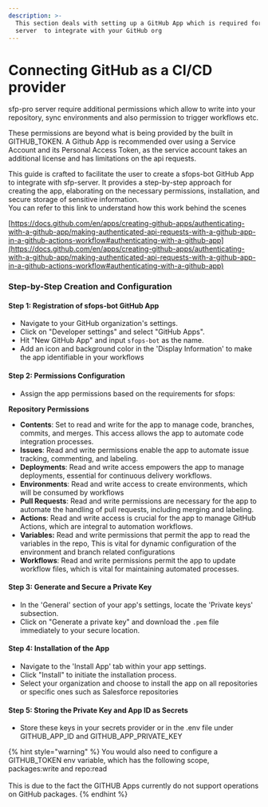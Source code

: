 ```yaml
---
description: >-
  This section deals with setting up a GitHub App which is required for sfp-pro
  server  to integrate with your GitHub org
---
```


# Connecting GitHub as a CI/CD provider

sfp-pro server require additional permissions which allow to write into your repository, sync environments and also permission to trigger workflows etc.

These permissions are beyond what is being provided by the built in GITHUB\_TOKEN. A Github App is recommended over using a Service Account and its Personal Access Token, as the service account takes an additional license and has limitations on the api requests.

This guide is crafted to facilitate the user to create a sfops-bot GitHub App to integrate with sfp-server. It provides a step-by-step approach for creating the app, elaborating on the necessary permissions, installation, and secure storage of sensitive information. \
You can refer to this link to understand how this work behind the scenes​

[https://docs.github.com/en/apps/creating-github-apps/authenticating-with-a-github-app/making-authenticated-api-requests-with-a-github-app-in-a-github-actions-workflow#authenticating-with-a-github-app](https://docs.github.com/en/apps/creating-github-apps/authenticating-with-a-github-app/making-authenticated-api-requests-with-a-github-app-in-a-github-actions-workflow#authenticating-with-a-github-app)

### Step-by-Step Creation and Configuration <a href="#step-by-step-creation-and-configuration" id="step-by-step-creation-and-configuration"></a>

#### **Step 1: Registration of sfops-bot GitHub App** <a href="#step-1-registration-of-sfops-bot-github-app" id="step-1-registration-of-sfops-bot-github-app"></a>

* Navigate to your GitHub organization's settings.
* Click on "Developer settings" and select "GitHub Apps".
* Hit "New GitHub App" and input `sfops-bot` as the name.
* Add an icon and background color in the 'Display Information' to make the app identifiable in your workflows

#### **Step 2: Permissions Configuration** <a href="#step-2-permissions-configuration" id="step-2-permissions-configuration"></a>

* Assign the app permissions based on the requirements for sfops:

**Repository Permissions**

* **Contents**: Set to read and write for the app to manage code, branches, commits, and merges. This access allows the app to automate code integration processes.
* **Issues**: Read and write permissions enable the app to automate issue tracking, commenting, and labeling.
* **Deployments**: Read and write access empowers the app to manage deployments, essential for continuous delivery workflows.
* **Environments**: Read and write access to create environments, which will be consumed by workflows
* **Pull Requests**: Read and write permissions are necessary for the app to automate the handling of pull requests, including merging and labeling.
* **Actions**: Read and write access is crucial for the app to manage GitHub Actions, which are integral to automation workflows.
* **Variables:** Read and write permissions that permit the app to read the variables in the repo, This is vital for dynamic configuration of the environment and branch related configurations
* **Workflows**: Read and write permissions permit the app to update workflow files, which is vital for maintaining automated processes.



#### **Step 3: Generate and Secure a Private Key** <a href="#step-3-generate-and-secure-a-private-key" id="step-3-generate-and-secure-a-private-key"></a>

* In the 'General' section of your app's settings, locate the 'Private keys' subsection.
* Click on "Generate a private key" and download the `.pem` file immediately to your secure location.

#### **Step 4: Installation of the App** <a href="#step-4-installation-of-the-app" id="step-4-installation-of-the-app"></a>

* Navigate to the 'Install App' tab within your app settings.
* Click "Install" to initiate the installation process.
* Select your organization and choose to install the app on all repositories or specific ones such as Salesforce repositories

#### **Step 5: Storing the Private Key and App ID as Secrets** <a href="#step-5-storing-the-private-key-and-app-id-as-secrets" id="step-5-storing-the-private-key-and-app-id-as-secrets"></a>

* Store these keys in your secrets provider or in the .env file under GITHUB\_APP\_ID and GITHUB\_APP\_PRIVATE\_KEY

{% hint style="warning" %}
You would also need to configure a GITHUB\_TOKEN env variable, which has the following scope, packages:write and repo:read \
\
This is due to the fact the GITHUB Apps  currently do not support operations on GitHub packages.
{% endhint %}
